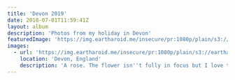 ```yaml
---
title: 'Devon 2019'
date: 2018-07-01T11:59:41Z
layout: album
description: 'Photos from my holiday in Devon'
featuredImage: 'https://img.eartharoid.me/insecure/pr:1080p/plain/s3://eartharoid/my-photos/devon-2018/IMG_0400.JPG@webp'
images:
  - url: 'https://img.eartharoid.me/insecure/pr:1080p/plain/s3://eartharoid/my-photos/devon-2018/IMG_0400.JPG@webp'
    location: 'Devon, England'
    description: 'A rose. The flower isn''t fully in focus but I love the background ¯\_(ツ)_/¯'
---
```

